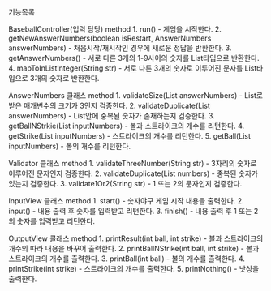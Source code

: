 기능목록

BaseballController(입력 담당)
    method
    1. run() - 게임을 시작한다.
    2. getNewAnswerNumbers(boolean isRestart, AnswerNumbers answerNumbers) 
        - 처음시작/재시작인 경우에 새로운 정답을 반환한다.
    3. getAnswerNumbers() 
        - 서로 다른 3개의 1-9사이의 숫자를 List<Integer>타입으로 반환한다.
    4. mapToInListInteger(String str) 
        - 서로 다른 3개의 숫자로 이루어진 문자를 List<Integer>타입으로 3개의 숫자로 반환한다.

AnswerNumbers 클래스
    method
    1. validateSize(List<Integer> answerNumbers) 
        - List<Integer>로 받은 매개변수의 크기가 3인지 검증한다.
    2. validateDuplicate(List<Integer> answerNumbers) 
        - List<Integer>안에 중복된 숫자가 존재하는지 검증한다.
    3. getBallNStrkie(List<Integer> inputNumbers) 
        - 볼과 스트라이크의 개수를 리턴한다.
    4. getStrike(List<Integer> inputNumbers)
        - 스트라이크의 개수를 리턴한다.
    5. getBall(List<Integer> inputNumbers)
        - 볼의 개수를 리턴한다.

Validator 클래스
    method
    1. validateThreeNumber(String str)
        - 3자리의 숫자로 이루어진 문자인지 검증한다.
    2. validateDuplicate(List<Integer> numbers)
        - 중복된 숫자가 있는지 검증한다.
    3. validate1Or2(String str)
        - 1 또는 2의 문자인지 검증한다.

InputView 클래스
    method
    1. start()
        - 숫자야구 게임 시작 내용을 출력한다.
    2. input()
        - 내용 출력 후 숫자를 입력받고 리턴한다.
    3. finish()
        - 내용 출력 후  1 또는 2의 숫자를 입력받고 리턴한다.

OutputView 클래스
    method
    1. printResult(int ball, int strike)
        - 볼과 스트라이크의 개수의 따라 내용을 바꾸어 출력한다.
    2. printBallNStrike(int ball, int strike)
        - 볼과 스트라이크의 개수를 출력한다.
    3. printBall(int ball)
        - 볼의 개수를 출력한다.
    4. printStrike(int strike)
        - 스트라이크의 개수를 출력한다.
    5. printNothing()
        - 낫싱을 출력한다.







